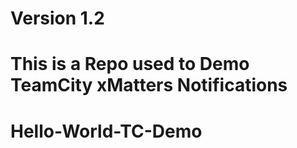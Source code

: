 # Version 1.2

# This is a Repo used to Demo TeamCity xMatters Notifications

# Hello-World-TC-Demo
